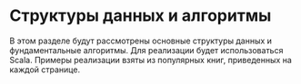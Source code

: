 # Структуры данных и алгоритмы 

В этом разделе будут рассмотрены основные структуры данных и фундаментальные алгоритмы. 
Для реализации будет использоваться Scala.
Примеры реализации взяты из популярных книг, приведенных на каждой странице.